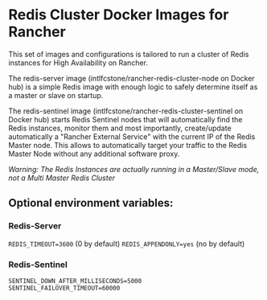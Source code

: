 # Redis Cluster Docker Images for Rancher

This set of images and configurations is tailored to run a cluster of Redis instances for High Availability on Rancher.

The redis-server image (intlfcstone/rancher-redis-cluster-node on Docker hub) is a simple Redis image with enough logic to safely determine itself as a master or slave on startup.

The redis-sentinel image (intlfcstone/rancher-redis-cluster-sentinel on Docker hub) starts Redis Sentinel nodes that will automatically find the Redis instances, monitor them and most importantly, create/update automatically a "Rancher External Service" with the current IP of the Redis Master node. This allows to automatically target your traffic to the Redis Master Node without any additional software proxy.

*Warning: The Redis Instances are actually running in a Master/Slave mode, not a Multi Master Redis Cluster*


## Optional environment variables:

### Redis-Server

`REDIS_TIMEOUT=3600`
(0 by default)
`REDIS_APPENDONLY=yes`
(no by default)

### Redis-Sentinel

```
SENTINEL_DOWN_AFTER_MILLISECONDS=5000
SENTINEL_FAILOVER_TIMEOUT=60000
```
